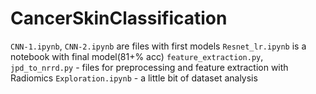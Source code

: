 # CancerSkinClassification


`CNN-1.ipynb`, `CNN-2.ipynb` are files with first models
`Resnet_lr.ipynb` is a notebook with final model(81+% acc)
`feature_extraction.py`, `jpd_to_nrrd.py` -  files for preprocessing and feature extraction with Radiomics
`Exploration.ipynb` - a little bit of dataset analysis
